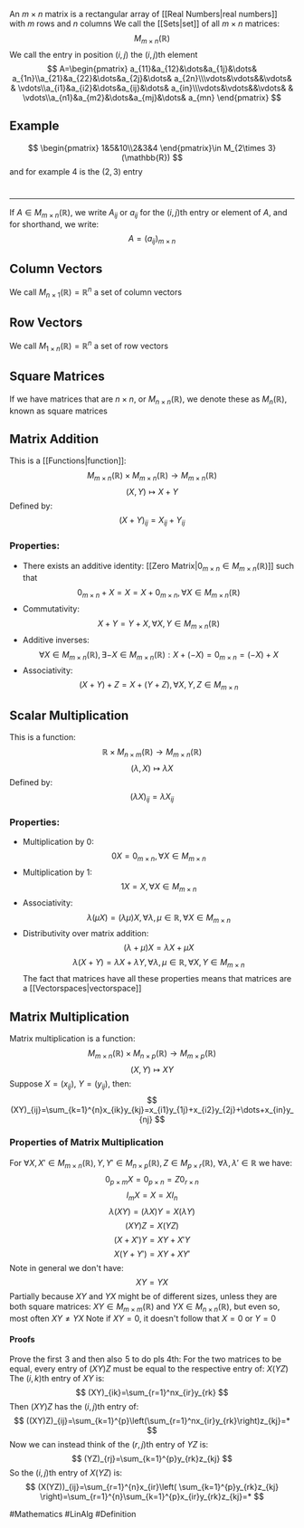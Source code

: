 An $m\times n$ matrix is a rectangular array of [[Real Numbers|real numbers]] with $m$ rows and $n$ columns
We call the [[Sets|set]] of all $m\times n$ matrices:
$$
M_{m\times n}(\mathbb{R})
$$
We call the entry in position $(i,j)$ the $(i,j)$th element
$$
A=\begin{pmatrix}
a_{11}&a_{12}&\dots&a_{1j}&\dots& a_{1n}\\a_{21}&a_{22}&\dots&a_{2j}&\dots& a_{2n}\\\vdots&\vdots&&\vdots& & \vdots\\a_{i1}&a_{i2}&\dots&a_{ij}&\dots& a_{in}\\\vdots&\vdots&&\vdots& & \vdots\\a_{n1}&a_{m2}&\dots&a_{mj}&\dots& a_{mn}
\end{pmatrix}
$$
## Example
$$
\begin{pmatrix}
1&5&10\\2&3&4
\end{pmatrix}\in M_{2\times 3}(\mathbb{R})
$$
and for example $4$ is the $(2,3)$ entry 
# 
___
If $A\in M_{m\times n}(\mathbb{R})$, we write $A_{ij}$ or $a_{ij}$ for the $(i,j)$th entry or element of $A$, and for shorthand, we write:
$$
A=(a_{ij})_{m\times n}
$$
## Column Vectors
We call $M_{n\times 1}(\mathbb{R})=\mathbb{R}^n$ a set of column vectors
## Row Vectors
We call $M_{1\times n}(\mathbb{R})=\mathbb{R}^n$ a set of row vectors
## Square Matrices
If we have matrices that are $n\times n$, or $M_{n\times n}(\mathbb{R})$, we denote these as $M_{n}(\mathbb{R})$, known as square matrices
## Matrix Addition
This is a [[Functions|function]]:
$$
M_{m\times n}(\mathbb{R})\times M_{m\times n}(\mathbb{R})\to M_{m\times n}(\mathbb{R})
$$
$$
 (X,Y)\mapsto X+Y
$$
Defined by:
$$
(X+Y)_{ij}=X_{ij}+Y_{ij}
$$
### Properties:
- There exists an additive identity: [[Zero Matrix|$0_{m\times n}\in M_{m\times n}(\mathbb{R})$]] such that
$$
0_{m\times n}+X=X=X+0_{m\times n},\,\forall X \in M_{m\times n}(\mathbb{R})
$$
- Commutativity:
$$
X+Y=Y+X,\forall X,Y\in M_{m\times n}(\mathbb{R})
$$
- Additive inverses:
$$
\forall X \in M_{m\times n}(\mathbb{R}),\exists-X\in M_{m\times n}(\mathbb{R}):X+(-X)=0_{m\times n}=(-X)+X
$$
- Associativity:
$$
(X+Y)+Z=X+(Y+Z),\forall X,Y,Z\in M_{m\times n}
$$
## Scalar Multiplication
This is a function:
$$
\mathbb{R}\times M_{n\times m}(\mathbb{R})\to M_{m\times n}(\mathbb{R})
$$
$$
(\lambda,X)\mapsto\lambda X
$$
Defined by:
$$
(\lambda X)_{ij}=\lambda X_{ij}
$$
### Properties:
- Multiplication by 0:
$$
0X=0_{m\times n},\forall X \in M_{m\times n}
$$
- Multiplication by 1:
$$
1X=X,\forall X \in M_{m\times n}
$$
- Associativity:
$$
\lambda(\mu X)=(\lambda\mu)X,\forall\lambda,\mu \in \mathbb{R},\forall X \in M_{m\times n}
$$
- Distributivity over matrix addition:
$$
(\lambda+\mu)X=\lambda X+\mu X
$$
$$
\lambda(X+Y)=\lambda X+\lambda Y,\forall\lambda,\mu \in \mathbb{R},\forall X,Y \in M_{m\times n}
$$
The fact that matrices have all these properties means that matrices are a [[Vectorspaces|vectorspace]]
## Matrix Multiplication
Matrix multiplication is a function:
$$
M_{m\times n}(\mathbb{R})\times M_{n\times p}(\mathbb{R})\to M_{m\times p}(\mathbb{R})
$$
$$
(X,Y)\mapsto XY
$$
Suppose $X=(x_{ij})$, $Y=(y_{ij})$, then:
$$
(XY)_{ij}=\sum_{k=1}^{n}x_{ik}y_{kj}=x_{i1}y_{1j}+x_{i2}y_{2j}+\dots+x_{in}y_{nj}
$$
### Properties of Matrix Multiplication
For $\forall X,X'\in M_{m\times n}(\mathbb{R}),Y,Y'\in M_{n\times p}(\mathbb{R}),Z\in M_{p\times r}(\mathbb{R})$, $\forall\lambda,\lambda'\in\mathbb{R}$ we have:
$$
0_{p\times m}X=0_{p\times n}=Z0_{r\times n}
$$
$$
I_{m}X=X=XI_{n}
$$
$$
\lambda(XY)=(\lambda X)Y=X(\lambda Y)
$$
$$
(XY)Z=X(YZ)
$$
$$
 (X+X')Y=XY+X'Y
$$
$$
X(Y+Y')=XY+XY'
$$
Note in general we don't have:
$$
XY=YX
$$
Partially because $XY$ and $YX$ might be of different sizes, unless they are both square matrices: $XY\in M_{m\times m}(\mathbb{R})$ and $YX \in M_{n\times n}(\mathbb{R})$, but even so, most often $XY\neq YX$ 
Note if $XY=0$, it doesn't follow that $X=0$ or $Y=0$ 
#### Proofs
Prove the first $\hspace{0pt}3$ and then also $\hspace{0pt}5$ to do pls
4th: 
For the two matrices to be equal, every entry of $(XY)Z$ must be equal to the respective entry of: $X(YZ)$
The $(i,k)$th entry of $XY$ is:
$$
(XY)_{ik}=\sum_{r=1}^nx_{ir}y_{rk}
$$
Then $(XY)Z$ has the $(i,j)$th entry of:
$$
((XY)Z)_{ij}=\sum_{k=1}^{p}\left(\sum_{r=1}^nx_{ir}y_{rk}\right)z_{kj}=*
$$
Now we can instead think of the $(r,j)$th entry of $YZ$ is:
$$
(YZ)_{rj}=\sum_{k=1}^{p}y_{rk}z_{kj}
$$
So the $(i,j)$th entry of $X(YZ)$ is:
$$
(X(YZ))_{ij}=\sum_{r=1}^{n}x_{ir}\left( \sum_{k=1}^{p}y_{rk}z_{kj} \right)=\sum_{r=1}^{n}\sum_{k=1}^{p}x_{ir}y_{rk}z_{kj}=*
$$



#Mathematics #LinAlg #Definition